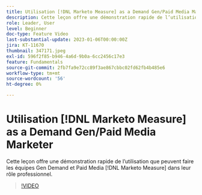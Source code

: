```yaml
---
title: Utilisation [!DNL Marketo Measure] as a Demand Gen/Paid Media Marketer
description: Cette leçon offre une démonstration rapide de l’utilisation que peuvent faire les équipes Gen Demand et Paid Media [!DNL Marketo Measure] dans leur rôle professionnel.
role: Leader, User
level: Beginner
doc-type: Feature Video
last-substantial-update: 2023-01-06T00:00:00Z
jira: KT-11670
thumbnail: 347171.jpeg
exl-id: 596f2f85-b946-4a6d-9b0a-6cc2456c17e3
feature: Fundamentals
source-git-commit: 2fb7fa9e72cc89f3ae867cbbc02fd62fb4b485e6
workflow-type: tm+mt
source-wordcount: '56'
ht-degree: 0%

---
```


# Utilisation [!DNL Marketo Measure] as a Demand Gen/Paid Media Marketer

Cette leçon offre une démonstration rapide de l’utilisation que peuvent faire les équipes Gen Demand et Paid Media [!DNL Marketo Measure] dans leur rôle professionnel.

>[!VIDEO](https://video.tv.adobe.com/v/347171/?quality=12&learn=on)
